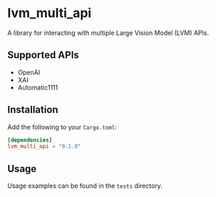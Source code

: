 # lvm_multi_api

A library for interacting with multiple Large Vision Model (LVM) APIs.

## Supported APIs

- OpenAI
- XAI
- Automatic1111

## Installation

Add the following to your `Cargo.toml`:

```toml
[dependencies]
lvm_multi_api = "0.1.0"
```

## Usage

Usage examples can be found in the `tests` directory.
